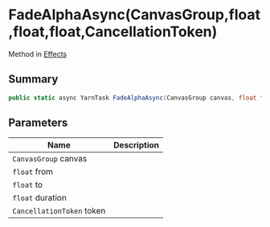 # FadeAlphaAsync(CanvasGroup,float,float,float,CancellationToken)

Method in [Effects](broken-reference)

## Summary

```csharp
public static async YarnTask FadeAlphaAsync(CanvasGroup canvas, float from, float to, float duration, CancellationToken token)
```

## Parameters

| Name                      | Description |
| ------------------------- | ----------- |
| `CanvasGroup` canvas      |             |
| `float` from              |             |
| `float` to                |             |
| `float` duration          |             |
| `CancellationToken` token |             |
